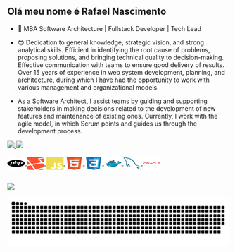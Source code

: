 ## Olá meu nome é Rafael Nascimento

- 🔭 MBA Software Architecture | Fullstack Developer | Tech Lead 

 - 😎 Dedication to general knowledge, strategic vision, and strong analytical skills. Efficient in identifying the root cause of problems, proposing solutions, and bringing technical quality to decision-making. Effective communication with teams to ensure good delivery of results. Over 15 years of experience in web system development, planning, and architecture, during which I have had the opportunity to work with various management and organizational models.
 - As a Software Architect, I assist teams by guiding and supporting stakeholders in making decisions related to the development of new features and maintenance of existing ones. Currently, I work with the agile model, in which Scrum points and guides us through the development process.

 <div>
  <a href="https://github.com/rcngo">
  <img height="180em" src="https://github-readme-stats.vercel.app/api?username=rcngo&show_icons=true&theme=dark&include_all_commits=true&count_private=true"/>
  <img height="180em" src="https://github-readme-stats.vercel.app/api/top-langs/?username=rcngo&layout=compact&langs_count=7&theme=dark"/>
</div>
<div>  
  <div style="display: inline_block"><br>
  <img align="center" alt="Rafa-Php" height="30" width="40" src="https://raw.githubusercontent.com/devicons/devicon/master/icons/php/php-plain.svg">
  <img align="center" alt="Rafa-Laravel" height="30" width="40" src="https://raw.githubusercontent.com/devicons/devicon/master/icons/laravel/laravel-plain.svg">
  <img align="center" alt="Rafa-Js" height="30" width="40" src="https://raw.githubusercontent.com/devicons/devicon/master/icons/javascript/javascript-plain.svg"> 
  <img align="center" alt="Rafa-HTML" height="30" width="40" src="https://raw.githubusercontent.com/devicons/devicon/master/icons/html5/html5-original.svg">
  <img align="center" alt="Rafa-CSS" height="30" width="40" src="https://raw.githubusercontent.com/devicons/devicon/master/icons/css3/css3-original.svg">
  <img align="center" alt="Rafa-Docker" height="30" width="40" src="https://raw.githubusercontent.com/devicons/devicon/master/icons/docker/docker-original.svg">
  <img align="center" alt="Rafa-Mysql" height="30" width="40" src="https://raw.githubusercontent.com/devicons/devicon/master/icons/mysql/mysql-original.svg">
  <img align="center" alt="Rafa-Oracle" height="30" width="40" src="https://raw.githubusercontent.com/devicons/devicon/master/icons/oracle/oracle-original.svg">
</div>

  ##
 
<div> 
  <a href="https://www.linkedin.com/in/rcngo" target="_blank"><img src="https://img.shields.io/badge/-LinkedIn-%230077B5?style=for-the-badge&logo=linkedin&logoColor=white" target="_blank"></a>  
 
   ![Snake animation](https://github.com/rcngo/rcngo/blob/output/github-contribution-grid-snake.svg)
 
</div>
